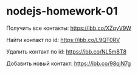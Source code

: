 # nodejs-homework-01
Получить все контакты: https://ibb.co/XZqyV9W

Найти контакт по id: https://ibb.co/L9QT0RV

Удалить контакт по id: https://ibb.co/NL5m8T8

Добавить новый контакт: https://ibb.co/98qjN7g



